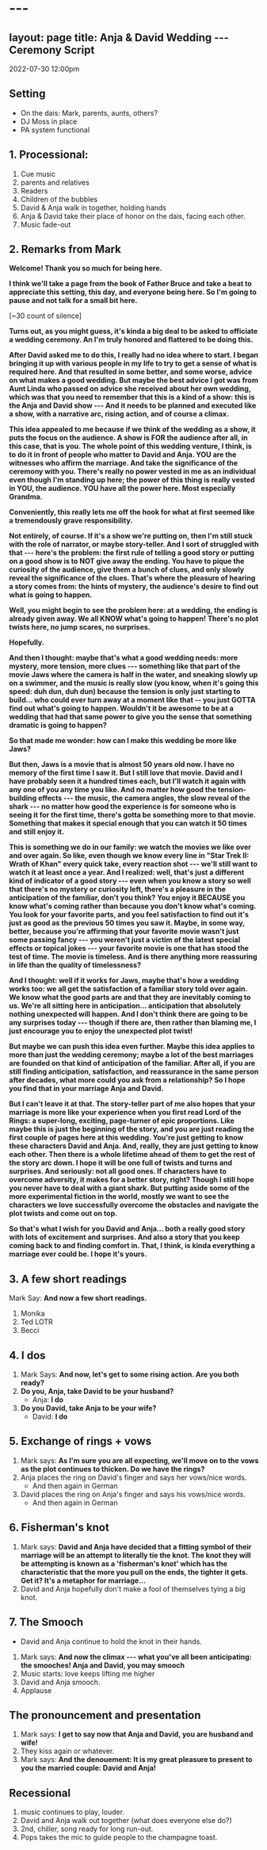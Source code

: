 # ---
layout: page
title: Anja & David Wedding --- Ceremony Script
---

2022-07-30 12:00pm

## Setting
* On the dais: Mark, parents, aunts, others?
* DJ Moss in place
* PA system functional

## 1. Processional:
1. Cue music
2. parents and relatives
3. Readers
4. Children of the bubbles
5. David & Anja walk in together, holding hands
6. Anja & David take their place of honor on the dais, facing each other.
7. Music fade-out

## 2. Remarks from Mark
**Welcome! Thank you so much for being here.**

**I think we'll take a page from the book of Father Bruce and take a beat to appreciate this setting, this day, and everyone being here. So I'm going to pause and not talk for a small bit here.**

[~30 count of silence]

**Turns out, as you might guess, it's kinda a big deal to be asked to officiate a wedding ceremony. An I'm truly honored and flattered to be doing this.**

**After David asked me to do this, I really had no idea where to start. I began bringing it up with various people in my life to try to get a sense of what is required here. And that resulted in some better, and some worse, advice on what makes a good wedding. But maybe the best advice I got was from Aunt Linda who passed on advice she received about her own wedding, which was that you need to remember that this is a kind of a show: this is the Anja and David show --- And it needs to be planned and executed like a show, with a narrative arc, rising action, and of course a climax.**

**This idea appealed to me because if we think of the wedding as a show, it puts the focus on the audience. A show is FOR the audience after all, in this case, that is you. The whole point of this wedding venture, I think, is to do it in front of people who matter to David and Anja. YOU are the witnesses who affirm the marriage. And take the significance of the ceremony with you. There's really no power vested in me as an individual even though I'm standing up here; the power of this thing is really vested in YOU, the audience. YOU have all the power here. Most especially Grandma.**

**Conveniently, this really lets me off the hook for what at first seemed like a tremendously grave responsibility.**

**Not entirely, of course. If it's a show we're putting on, then I'm still stuck with the role of narrator, or maybe story-teller. And I sort of struggled with that --- here's the problem: the first rule of telling a good story or putting on a good show is to NOT give away the ending. You have to pique the curiosity of the audience, give them a bunch of clues, and only slowly reveal the significance of the clues. That's where the pleasure of hearing a story comes from: the hints of mystery, the audience's desire to find out what is going to happen.**

**Well, you might begin to see the problem here: at a wedding, the ending is already given away. We all KNOW what's going to happen!  There's no plot twists here, no jump scares, no surprises.**

**Hopefully.**

**And then I thought: maybe that's what a good wedding needs: more mystery, more tension, more clues --- something like that part of the movie Jaws where the camera is half in the water, and sneaking slowly up on a swimmer, and the music is really slow (you know, when it's going this speed: duh dun, duh dun) because the tension is only just starting to build... who could ever turn away at a moment like that -- you just GOTTA find out what's going to happen. Wouldn't it be awesome to be at a wedding that had that same power to give you the sense that something dramatic is going to happen?**

**So that made me wonder: how can I make this wedding be more like Jaws?**

**But then, Jaws is a movie that is almost 50 years old now. I have no memory of the first time I saw it. But I still love that movie. David and I have probably seen it a hundred times each, but I'll watch it again with any one of you any time you like. And no matter how good the tension-building effects --- the music, the camera angles, the slow reveal of the shark --- no matter how good the experience is for someone who is seeing it for the first time, there's gotta be something more to that movie. Something that makes it special enough that you can watch it 50 times and still enjoy it.**

**This is something we do in our family: we watch the movies we like over and over again. So like, even though we know every line in "Star Trek II: Wrath of Khan" every quick take, every reaction shot --- we'll still want to watch it at least once a year. And I realized: well, that's just a different kind of indicator of a good story --- even when you know a story so well that there's no mystery or curiosity left, there's a pleasure in the anticipation of the familiar, don't you think? You enjoy it BECAUSE you know what's coming rather than because you don't know what's coming. You look for your favorite parts, and you feel satisfaction to find out it's just as good as the previous 50 times you saw it. Maybe, in some way, better, because you're affirming that your favorite movie wasn't just some passing fancy --- you weren't just a victim of the latest special effects or topical jokes --- your favorite movie is one that has stood the test of time. The movie is timeless. And is there anything more reassuring in life than the quality of timelessness?**

**And I thought: well if it works for Jaws, maybe that's how a wedding works too: we all get the satisfaction of a familiar story told over again. We know what the good parts are and that they are inevitably coming to us. We're all sitting here in anticipation... anticipation that absolutely nothing unexpected will happen. And I don't think there are going to be any surprises today --- though if there are, then rather than blaming me, I just encourage you to enjoy the unexpected plot twist!**

**But maybe we can push this idea even further. Maybe this idea applies to more than just the wedding ceremony; maybe a lot of the best marriages are founded on that kind of anticipation of the familiar. After all, if you are still finding anticipation, satisfaction, and reassurance in the same person after decades, what more could you ask from a relationship? So I hope you find that in your marriage Anja and David.** 

**But I can't leave it at that. The story-teller part of me also hopes that your marriage is more like your experience when you first read Lord of the Rings: a super-long, exciting, page-turner of epic proportions. Like maybe this is just the beginning of the story, and you are just reading the first couple of pages here at this wedding. You're just getting to know these characters David and Anja. And, really, they are just getting to know each other. Then there is a whole lifetime ahead of them to get the rest of the story arc down. I hope it will be one full of twists and turns and surprises. And seriously: not all good ones. If characters have to overcome adversity, it makes for a better story, right? Though I still hope you never have to deal with a giant shark. But putting aside some of the more experimental fiction in the world, mostly we want to see the characters we love successfully overcome the obstacles and navigate the plot twists and come out on top.** 

**So that's what I wish for you David and Anja... both a really good story with lots of excitement and surprises. And also a story that you keep coming back to and finding comfort in. That, I think, is kinda everything a marriage ever could be. I hope it's yours.**


## 3. A few short readings
Mark Say: **And now a few short readings.**
1. Monika
3. Ted LOTR
2. Becci


## 4. I dos
1. Mark Says: **And now, let's get to some rising action. Are you both ready?**
2. **Do you, Anja, take David to be your husband?**
	* Anja: **I do**
3. **Do you David, take Anja to be your wife?**
	* David: **I do**


## 5. Exchange of rings + vows
1. Mark says: **As I'm sure you are all expecting, we'll move on to the vows as the plot continues to thicken. Do we have the rings?**
2. Anja places the ring on David's finger and says her vows/nice words.
	* And then again in German
3. David places the ring on Anja's finger and says his vows/nice words.
	* And then again in German
	
## 6. Fisherman's knot
1. Mark says: **David and Anja have decided that a fitting symbol of their marriage will be an attempt to literally tie the knot. The knot they will be attempting is known as a 'fisherman's knot' which has the characteristic that the more you pull on the ends, the tighter it gets. Get it? It's a metaphor for marriage...**
2. David and Anja hopefully don't make a fool of themselves tying a big knot.


## 7. The Smooch
* David and Anja continue to hold the knot in their hands. 
1. Mark says: **And now the climax --- what you've all been anticipating: the smooches! Anja and David, you may smooch**
2. Music starts: love keeps lifting me higher
3. David and Anja smooch.
4. Applause


## The pronouncement and presentation
1. Mark says: **I get to say now that Anja and David, you are husband and wife!**
2. They kiss again or whatever.
3. Mark says: **And the denouement: It is my great pleasure to present to you the married couple: David and Anja!**

## Recessional
1. music continues to play, louder.
2. David and Anja walk out together (what does everyone else do?)
3. 2nd, chiller, song ready for long run-out.
4. Pops takes the mic to guide people to the champagne toast.




